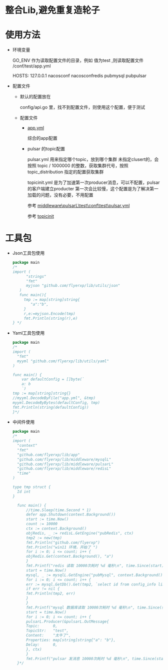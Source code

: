 # 整合Lib,避免重复造轮子

使用方法
===
* 环境变量

  GO_ENV 作为读取配置文件的目录，例如 值为test ,则读取配置文件 /conf/test/app.yml

  HOSTS:  127.0.0.1 nacosconf nacosconfredis pubmysql pubpulsar

* 配置文件
    * 默认的配置放在

      config/api.go 里，找不到配置文件，则使用这个配置，便于测试
    * 配置文件
        * [app.yml](https://github.com/flyerxp/lib/blob/main/config/test/conf/test/app.yml)

          综合的app配置
        * pulsar 的topic配置

          pulsar.yml 用来指定哪个topic，放到哪个集群 未指定clusert的，会按照 topic / 1000000 的整数，获取集群代号，按照topic_distribution 指定的配置获取集群

          topicinit.yml 是为了加速第一次producer消息，可以不配置，pulsar 的客户端建立producter 第一次会比较慢，这个配置是为了解决第一加载的问题，没有必要，不用配置

          参考 [middleware\pulsarL\test\conf\test\pulsar.yml](https://github.com/flyerxp/lib/blob/main/middleware/pulsarL/test/conf/test/pulsar.yml)
          
          参考 [topicinit](https://github.com/flyerxp/lib/blob/main/middleware/pulsarL/test/conf/test/topicinit.yml)

工具包
===
* Json工具包使用
  ```Go
  package main
  /*
  import (
        "strings"	     
        "fmt"
        myjson "github.com/flyerxp/lib/utils/json"
     )
     func main(){
       tmp := map[string]string{
          "a":"b",
       }
       r,e:=myjson.Encode(tmp)
       fmt.Println(string(r),e)
  } */
  ```
* Yaml工具包使用

  ```Go
  package main
  /*
  import (
    "fmt"
    myyml "github.com/flyerxp/lib/utils/yaml"
  )  

  func main() {
      var defaultConfig = []byte(`
      a: b
      `)
  tmp := map[string]string{}
  //myyml.DecodeByFile("app.yml", &tmp)
  myyml.DecodeByBytes(defaultConfig, tmp)
  fmt.Println(string(defaultConfig))
  }*/
  ```

* 中间件使用

    ```Go
    package main
    /*
    import (
      "context"
      "fmt"
      "github.com/flyerxp/lib/app"
      "github.com/flyerxp/lib/middleware/mysqlL"
      "github.com/flyerxp/lib/middleware/pulsarL"
      "github.com/flyerxp/lib/middleware/redisL"
      "time"
    )
    
    type tmp struct {
      Id int
    }
    
      func main() {
          //time.Sleep(time.Second * 1)
          defer app.Shutdown(context.Background())
          start := time.Now()
          count := 10000
          ctx := context.Background()
          objRedis, _ := redisL.GetEngine("pubRedis", ctx)
          tmp2 := new(tmp)
          fmt.Println("github.com/flyerxp")
          fmt.Println("win11 环境，开始了 ")
          for i := 0; i <= count; i++ {
          objRedis.Get(context.Background(), "a")
          }
          fmt.Printf("redis 读取 10000次耗时 %d 毫秒\n", time.Since(start).Milliseconds())
          start = time.Now()
          mysql, _ := mysqlL.GetEngine("pubMysql", context.Background())
          for i := 0; i <= count; i++ {
          err := mysql.GetDb().Get(tmp2, `select id from config_info limit 1`)
          if err != nil {
          fmt.Println(tmp2, err)
          }
          }
          fmt.Printf("mysql 数据库读取 10000次耗时 %d 毫秒\n", time.Since(start).Milliseconds())
          start = time.Now()
          for i := 0; i <= count; i++ {
          pulsarL.Producer(&pulsarL.OutMessage{
          Topic:      0,
          TopicStr:   "test",
          Content:    "太牛了",
          Properties: map[string]string{"a": "b"},
          Delay:      0,
          }, ctx)
          }
          fmt.Printf("pulsar 发消息 10000次耗时 %d 毫秒\n", time.Since(start).Milliseconds())
      }*/

    ```
  






